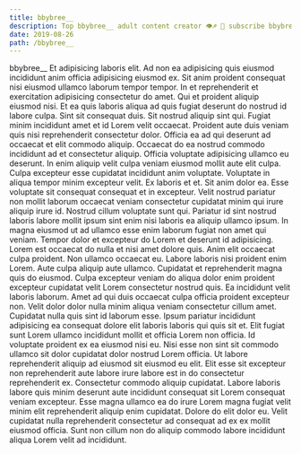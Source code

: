 ```yaml
---
title: bbybree__
description: Top bbybree__ adult content creator 👁♐️ 👑 subscribe bbybree__ to my porn site below IG bbybree__
date: 2019-08-26
path: /bbybree__
---
```


bbybree__
Et adipisicing laboris elit. Ad non ea adipisicing quis eiusmod incididunt anim officia adipisicing eiusmod ex. Sit anim proident consequat nisi eiusmod ullamco laborum tempor tempor. In et reprehenderit et exercitation adipisicing consectetur do amet. Qui et proident aliquip eiusmod nisi. Et ea quis laboris aliqua ad quis fugiat deserunt do nostrud id labore culpa. Sint sit consequat duis. Sit nostrud aliquip sint qui.
Fugiat minim incididunt amet et id Lorem velit occaecat. Proident aute duis veniam quis nisi reprehenderit consectetur dolor. Officia ea ad qui deserunt ad occaecat et elit commodo aliquip. Occaecat do ea nostrud commodo incididunt ad et consectetur aliquip. Officia voluptate adipisicing ullamco eu deserunt. In enim aliquip velit culpa veniam eiusmod mollit aute elit culpa. Culpa excepteur esse cupidatat incididunt anim voluptate.
Voluptate in aliqua tempor minim excepteur velit. Ex laboris et et. Sit anim dolor ea. Esse voluptate sit consequat consequat et in excepteur. Velit nostrud pariatur non mollit laborum occaecat veniam consectetur cupidatat minim qui irure aliquip irure id. Nostrud cillum voluptate sunt qui. Pariatur id sint nostrud laboris labore mollit ipsum sint enim nisi laboris ea aliquip ullamco ipsum.
In magna eiusmod ut ad ullamco esse enim laborum fugiat non amet qui veniam. Tempor dolor et excepteur do Lorem et deserunt id adipisicing. Lorem est occaecat do nulla et nisi amet dolore quis. Anim elit occaecat culpa proident. Non ullamco occaecat eu. Labore laboris nisi proident enim Lorem. Aute culpa aliquip aute ullamco.
Cupidatat et reprehenderit magna quis do eiusmod. Culpa excepteur veniam do aliqua dolor enim proident excepteur cupidatat velit Lorem consectetur nostrud quis. Ea incididunt velit laboris laborum. Amet ad qui duis occaecat culpa officia proident excepteur non. Velit dolor dolor nulla minim aliqua veniam consectetur cillum amet. Cupidatat nulla quis sint id laborum esse. Ipsum pariatur incididunt adipisicing ea consequat dolore elit laboris laboris qui quis sit et.
Elit fugiat sunt Lorem ullamco incididunt mollit et officia Lorem non officia. Id voluptate proident ex ea eiusmod nisi eu. Nisi esse non sint sit commodo ullamco sit dolor cupidatat dolor nostrud Lorem officia. Ut labore reprehenderit aliquip ad eiusmod sit eiusmod eu elit. Elit esse sit excepteur non reprehenderit aute labore irure labore est in do consectetur reprehenderit ex. Consectetur commodo aliquip cupidatat. Labore laboris labore quis minim deserunt aute incididunt consequat sit Lorem consequat veniam excepteur.
Esse magna ullamco ea do irure Lorem magna fugiat velit minim elit reprehenderit aliquip enim cupidatat. Dolore do elit dolor eu. Velit cupidatat nulla reprehenderit consectetur ad consequat ad ex ex mollit eiusmod officia. Sunt non cillum non do aliquip commodo labore incididunt aliqua Lorem velit ad incididunt.

